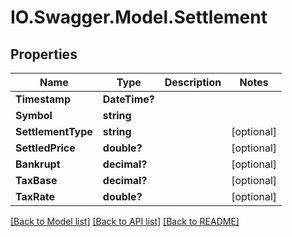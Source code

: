 # IO.Swagger.Model.Settlement
## Properties

Name | Type | Description | Notes
------------ | ------------- | ------------- | -------------
**Timestamp** | **DateTime?** |  | 
**Symbol** | **string** |  | 
**SettlementType** | **string** |  | [optional] 
**SettledPrice** | **double?** |  | [optional] 
**Bankrupt** | **decimal?** |  | [optional] 
**TaxBase** | **decimal?** |  | [optional] 
**TaxRate** | **double?** |  | [optional] 

[[Back to Model list]](../README.md#documentation-for-models) [[Back to API list]](../README.md#documentation-for-api-endpoints) [[Back to README]](../README.md)

